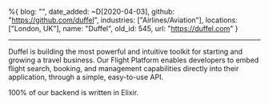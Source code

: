 %{
  blog: "",
  date_added: ~D[2020-04-03],
  github: "https://github.com/duffel",
  industries: ["Airlines/Aviation"],
  locations: ["London, UK"],
  name: "Duffel",
  old_id: 545,
  url: "https://duffel.com"
}

---

Duffel is building the most powerful and intuitive toolkit for starting and growing a travel business. Our Flight Platform enables developers to embed flight search, booking, and management capabilities directly into their application, through a simple, easy-to-use API.

100% of our backend is written in Elixir.
